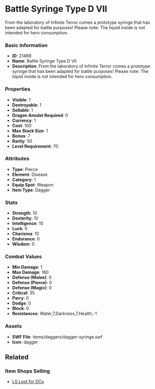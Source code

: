 # Battle Syringe Type D VII

From the laboratory of Infinite Terror comes a prototype syringe that has been adapted for battle purposes! Please note: The liquid inside is not intended for hero consumption.

### Basic Information

- **ID**: 21469
- **Name**: Battle Syringe Type D VII
- **Description**: From the laboratory of Infinite Terror comes a prototype syringe that has been adapted for battle purposes! Please note: The liquid inside is not intended for hero consumption.

### Properties

- **Visible**: 1
- **Destroyable**: 1
- **Sellable**: 1
- **Dragon Amulet Required**: 0
- **Currency**: 1
- **Cost**: 100
- **Max Stack Size**: 1
- **Bonus**: 7
- **Rarity**: 50
- **Level Requirement**: 70

### Attributes

- **Type**: Pierce
- **Element**: Disease
- **Category**: 1
- **Equip Spot**: Weapon
- **Item Type**: Dagger

### Stats

- **Strength**: 10
- **Dexterity**: 10
- **Intelligence**: 10
- **Luck**: 0
- **Charisma**: 10
- **Endurance**: 0
- **Wisdom**: 0

### Combat Values

- **Min Damage**: 1
- **Max Damage**: 160
- **Defense (Melee)**: 0
- **Defense (Pierce)**: 0
- **Defense (Magic)**: 0
- **Critical**: 35
- **Parry**: 0
- **Dodge**: 0
- **Block**: 0
- **Resistances**: Water,7,Darkness,7,Health,-1

### Assets

- **SWF File**: items/daggers/dagger-syringe.swf
- **Icon**: dagger

## Related

### Item Shops Selling

- [LS Loot for DCs](../item-shops/771-ls-loot-for-dcs.md)

